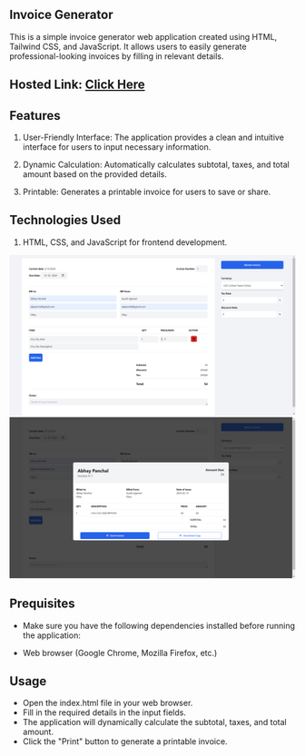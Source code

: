 ## Invoice Generator

This is a simple invoice generator web application created using HTML, Tailwind CSS, and JavaScript. It allows users to easily generate professional-looking invoices by filling in relevant details.

## Hosted Link: [Click Here](https://9xvibee.github.io/leBhaiKarleCopyInvoiceGenerator/)

## Features

1. User-Friendly Interface: The application provides a clean and intuitive interface for users to input necessary information.

2. Dynamic Calculation: Automatically calculates subtotal, taxes, and total amount based on the provided details.

3. Printable: Generates a printable invoice for users to save or share.

## Technologies Used

1. HTML, CSS, and JavaScript for frontend development.

![Screenshot 1](<./Screenshot%20(439).png>)
![Screenshot 2](<./Screenshot (438).png>)

## Prequisites

- Make sure you have the following dependencies installed before running the application:

- Web browser (Google Chrome, Mozilla Firefox, etc.)

## Usage

- Open the index.html file in your web browser.
- Fill in the required details in the input fields.
- The application will dynamically calculate the subtotal, taxes, and total amount.
- Click the "Print" button to generate a printable invoice.
